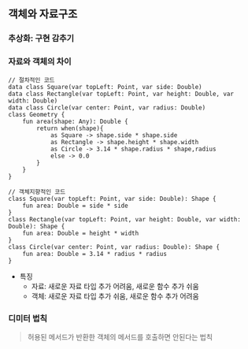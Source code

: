 ## 객체와 자료구조
### 추상화: 구현 감추기
### 자료와 객체의 차이
```
// 절차적인 코드
data class Square(var topLeft: Point, var side: Double)
data class Rectangle(var topLeft: Point, var height: Double, var width: Double)
data class Circle(var center: Point, var radius: Double)
class Geometry {
    fun area(shape: Any): Double {
        return when(shape){
            as Square -> shape.side * shape.side
            as Rectangle -> shape.height * shape.width
            as Circle -> 3.14 * shape.radius * shape,radius
            else -> 0.0
        }
    }
}

// 객체지향적인 코드
class Square(var topLeft: Point, var side: Double): Shape {
    fun area: Double = side * side
}
class Rectangle(var topLeft: Point, var height: Double, var width: Double): Shape {
    fun area: Double = height * width
}
class Circle(var center: Point, var radius: Double): Shape {
    fun area: Double = 3.14 * radius * radius
}
```
- 특징
  - 자료: 새로운 자료 타입 추가 어려움, 새로운 함수 추가 쉬움
  - 객체: 새로운 자료 타입 추가 쉬움, 새로운 함수 추가 어려움

### 디미터 법칙
> 허용된 메서드가 반환한 객체의 메서드를 호출하면 안된다는 법칙
